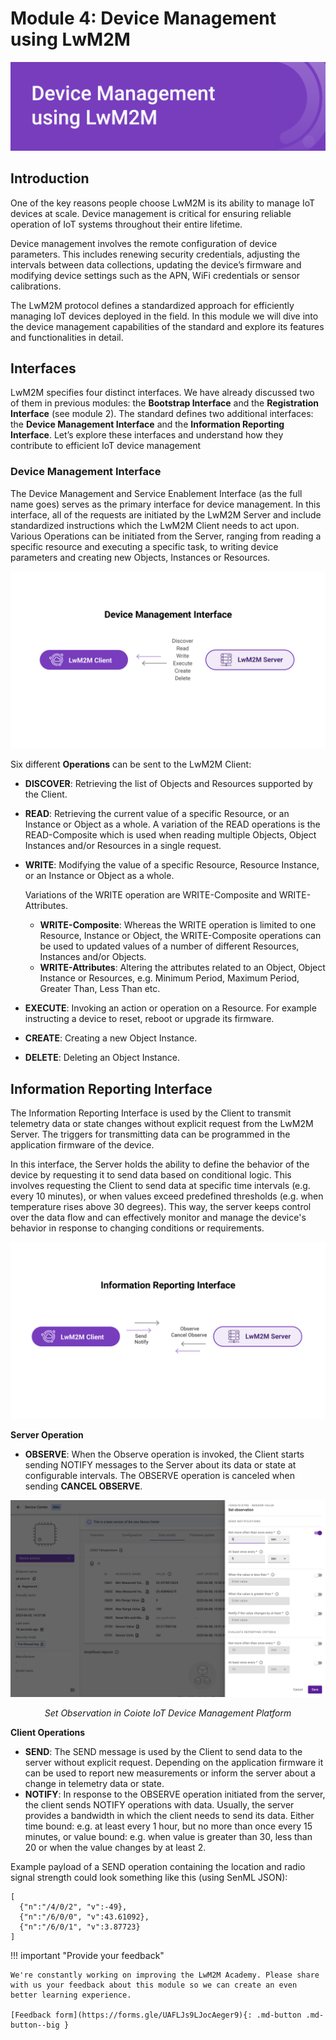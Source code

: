 # Module 4: Device Management using LwM2M

![module 4 title](images/5management.png)

## Introduction
One of the key reasons people choose LwM2M is its ability to manage IoT devices at scale. Device management is critical for ensuring reliable operation of IoT systems throughout their entire lifetime. 

Device management involves the remote configuration of device parameters. This includes renewing security credentials, adjusting the intervals between data collections, updating the device’s firmware and modifying device settings such as the APN, WiFi credentials or sensor calibrations. 

The LwM2M protocol defines a standardized approach for efficiently managing IoT devices deployed in the field. In this module we will dive into the device management capabilities of the standard and explore its features and functionalities in detail.

## Interfaces
LwM2M specifies four distinct interfaces. We have already discussed two of them in previous modules: the **Bootstrap Interface** and the **Registration Interface** (see module 2). The standard defines two additional interfaces: the **Device Management Interface** and the **Information Reporting Interface**. Let’s explore these interfaces and understand how they contribute to efficient IoT device management

### Device Management Interface

The Device Management and Service Enablement Interface (as the full name goes) serves as the primary interface for device management. In this interface, all of the requests are initiated by the LwM2M Server and include standardized instructions which the LwM2M Client needs to act upon. Various Operations can be initiated from the Server, ranging from reading a specific resource and executing a specific task, to writing device parameters and creating new Objects, Instances or Resources.

![Device Management Interface](images/module4_device-management-interface.png)

Six different **Operations** can be sent to the LwM2M Client:

* **DISCOVER**: Retrieving the list of Objects and Resources supported by the Client.
* **READ**: Retrieving the current value of a specific Resource, or an Instance or Object as a whole.
A variation of the READ operations is the READ-Composite which is used when reading multiple Objects, Object Instances and/or Resources in a single request.
* **WRITE**: Modifying the value of a specific Resource, Resource Instance, or an Instance or Object as a whole.

    Variations of the WRITE operation are WRITE-Composite and WRITE-Attributes.

    * **WRITE-Composite**: Whereas the WRITE operation is limited to one Resource, Instance or Object, the WRITE-Composite operations can be used to updated values of a number of different Resources, Instances and/or Objects.
    * **WRITE-Attributes**: Altering the attributes related to an Object, Object Instance or Resources, e.g. Minimum Period, Maximum Period, Greater Than, Less Than etc.

* **EXECUTE**: Invoking an action or operation on a Resource. For example instructing a device to reset, reboot or upgrade its firmware.
* **CREATE**: Creating a new Object Instance.
* **DELETE**: Deleting an Object Instance.


## Information Reporting Interface

The Information Reporting Interface is used by the Client to transmit telemetry data or state changes without explicit request from the LwM2M Server. The triggers for transmitting data can be programmed in the application firmware of the device.

In this interface, the Server holds the ability to define the behavior of the device by requesting it to send data based on conditional logic. This involves requesting the Client to send data at specific time intervals (e.g. every 10 minutes), or when values exceed predefined thresholds (e.g. when temperature rises above 30 degrees). This way, the server keeps control over the data flow and can effectively monitor and manage the device's behavior in response to changing conditions or requirements.

![Information Reporting Interface](images/module4_information-reporting.png)

**Server Operation**

* **OBSERVE**: When the Observe operation is invoked, the Client starts sending NOTIFY messages to the Server about its data or state at configurable intervals. The OBSERVE operation is canceled when sending **CANCEL OBSERVE**.

![Set Observations](images/module4_Observation.png)
*<p style="text-align: center;">Set Observation in Coiote IoT Device Management Platform</p>*


**Client Operations**

* **SEND**: The SEND message is used by the Client to send data to the server without explicit request. Depending on the application firmware it can be used to report new measurements or inform the server about a change in telemetry data or state.
* **NOTIFY**: In response to the OBSERVE operation initiated from the server, the client sends NOTIFY operations with data. Usually, the server provides a bandwidth in which the client needs to send its data. Either time bound: e.g. at least every 1 hour, but no more than once every 15 minutes, or value bound: e.g. when value is greater than 30, less than 20 or when the value changes by at least 2.

Example payload of a SEND operation containing the location and radio signal strength could look something like this (using SenML JSON):

```
[
  {"n":"/4/0/2", "v":-49},
  {"n":"/6/0/0", "v":43.61092},
  {"n":"/6/0/1", "v":3.87723}
]
```

!!! important "Provide your feedback"

    We're constantly working on improving the LwM2M Academy. Please share with us your feedback about this module so we can create an even better learning experience.

    [Feedback form](https://forms.gle/UAFLJs9LJocAeger9){: .md-button .md-button--big }
